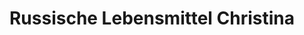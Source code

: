 ---
title: "Russische Lebensmittel Christina"
url: /berlin/russische-lebensmittel-christina/
shop: Lebensmittel
---